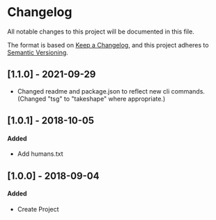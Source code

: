 # Changelog
All notable changes to this project will be documented in this file.

The format is based on [Keep a Changelog](https://keepachangelog.com/en/1.0.0/),
and this project adheres to [Semantic Versioning](https://semver.org/spec/v2.0.0.html).

## [1.1.0] - 2021-09-29
- Changed readme and package.json to reflect new cli commands. (Changed "tsg" to "takeshape" where appropriate.)

## [1.0.1] - 2018-10-05
#### Added
- Add humans.txt

## [1.0.0] - 2018-09-04
#### Added
- Create Project